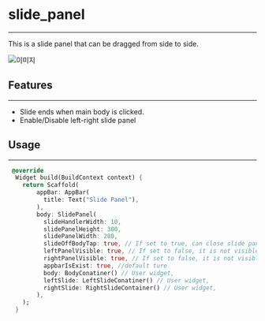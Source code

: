 # slide_panel
---

This is a slide panel that can be dragged from side to side.

![이미지](https://Funncy.github.io/assets/img/custom_drawer/2020-07-15-SLIDE_PANEL.gif "SLIDE PANEL")


## Features
---
+ Slide ends when main body is clicked.
+ Enable/Disable left-right slide panel


## Usage
---

```dart
 @override
  Widget build(BuildContext context) {
    return Scaffold(
        appBar: AppBar(
          title: Text("Slide Panel"),
        ),
        body: SlidePanel(
          slideHandlerWidth: 10, 
          slidePanelHeight: 300,
          slidePanelWidth: 280,
          slideOffBodyTap: true, // If set to true, can close slide panel when tap the body widget.
          leftPanelVisible: true, // If set to false, it is not visible.
          rightPanelVisible: true, // If set to false, it is not visible.
          appbarIsExist: true, //default ture
          body: BodyConatiner() // User widget,
          leftSlide: LeftSlideConatiner() // User widget,
          rightSlide: RightSlideContainer() // User widget,
        ),
    );
  }
```
